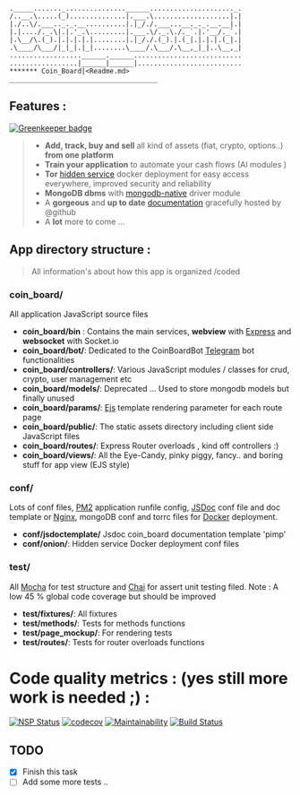 ```
._____......._...............______....................._.
/..__.\.....(_)..............|.___.\...................|.|
|./..\/.___.._._.__..........|.|_/./.___...__._._.__.__|.|
|.|..../._.\|.|.'_.\.........|.___.\/._.\./._`.|.'__/._`.|
|.\__/\.(_).|.|.|.|.|........|.|_/./.(_).|.(_|.|.|.|.(_|.|
.\____/\___/|_|_|.|_|........\____/.\___/.\__,_|_|..\__,_|
..................______.______...........................
.................|______|______|..........................
******* Coin_Board|<Readme.md>
_____________________________________
```
## Features :

[![Greenkeeper badge](https://badges.greenkeeper.io/MyAssetBoard/coinboard-webapp.svg)](https://greenkeeper.io/)
> - **Add, track, buy and sell** all kind of assets (fiat, crypto, options..) **from one platform**
> - **Train your application** to automate your cash flows (AI modules )
> - **Tor** [hidden service](https://www.torproject.org/) docker deployment for easy access everywhere, improved security and reliability
> - **MongoDB dbms** with [mongodb-native](http://mongodb.github.io/node-mongodb-native/3.0/reference/main/) driver module
> - A **gorgeous** and **up to date** [documentation](https://myassetboard.github.io/coinboard-webapp/index.html) gracefully hosted by @github
> - A **lot** more to come ...
## App directory structure :
> All information's about how this app is organized /coded
### coin_board/
All application JavaScript source files
* **coin_board/bin** : Contains the main services, **webview** with [Express](expressjs.com) and **websocket** with Socket.io
* **coin_board/bot/**: Dedicated to the CoinBoardBot [Telegram](https://telegram.org/) bot functionalities
* **coin_board/controllers/**: Various JavaScript modules / classes for crud, crypto, user management etc
* **coin_board/models/**: Deprecated ... Used to store mongodb models but finally unused
* **coin_board/params/**: [Ejs](http://ejs.co/) template rendering parameter for each route page
* **coin_board/public/**: The static assets directory including client side JavaScript files
* **coin_board/routes/**: Express Router overloads , kind off controllers :)
* **coin_board/views/**: All the Eye-Candy, pinky piggy, fancy.. and boring stuff for app view (EJS style)
### conf/
Lots of conf files, [PM2](http://pm2.keymetrics.io/) application runfile config, [JSDoc](http://usejsdoc.org/index.html) conf file and doc template or [Nginx](https://www.nginx.com/), mongoDB conf and torrc files for [Docker](https://www.docker.com) deployment.
*  **conf/jsdoctemplate/** Jsdoc coin_board documentation template 'pimp'
* **conf/onion/**: Hidden service Docker deployment conf files
### test/
All [Mocha](https://mochajs.org/) for test structure and   [Chai](http://www.chaijs.com/) for assert unit testing filed.
Note :  A low 45 % global code coverage but should be improved
- **test/fixtures/**: All fixtures
- **test/methods/**: Tests for methods functions
- **test/page_mockup/**: For rendering tests
- **test/routes/**: Tests for router overloads functions

# Code quality metrics : (yes still more work is needed ;) :
[![NSP Status](https://nodesecurity.io/orgs/myassetboard/projects/04879839-3267-4c02-be03-e8327234c183/badge)](https://nodesecurity.io/orgs/myassetboard/projects/04879839-3267-4c02-be03-e8327234c183) [![codecov](https://codecov.io/gh/MyAssetBoard/coinboard-webapp/branch/master/graph/badge.svg)](https://codecov.io/gh/MyAssetBoard/coinboard-webapp) [![Maintainability](https://api.codeclimate.com/v1/badges/9ac9afa71800cd011a6e/maintainability)](https://codeclimate.com/github/MyAssetBoard/coinboard-webapp/maintainability) [![Build Status](https://travis-ci.org/MyAssetBoard/coinboard-webapp.svg?branch=master)](https://travis-ci.org/MyAssetBoard/coinboard-webapp)

## TODO

 - [x] Finish this task
 - [ ] Add some more tests ..
